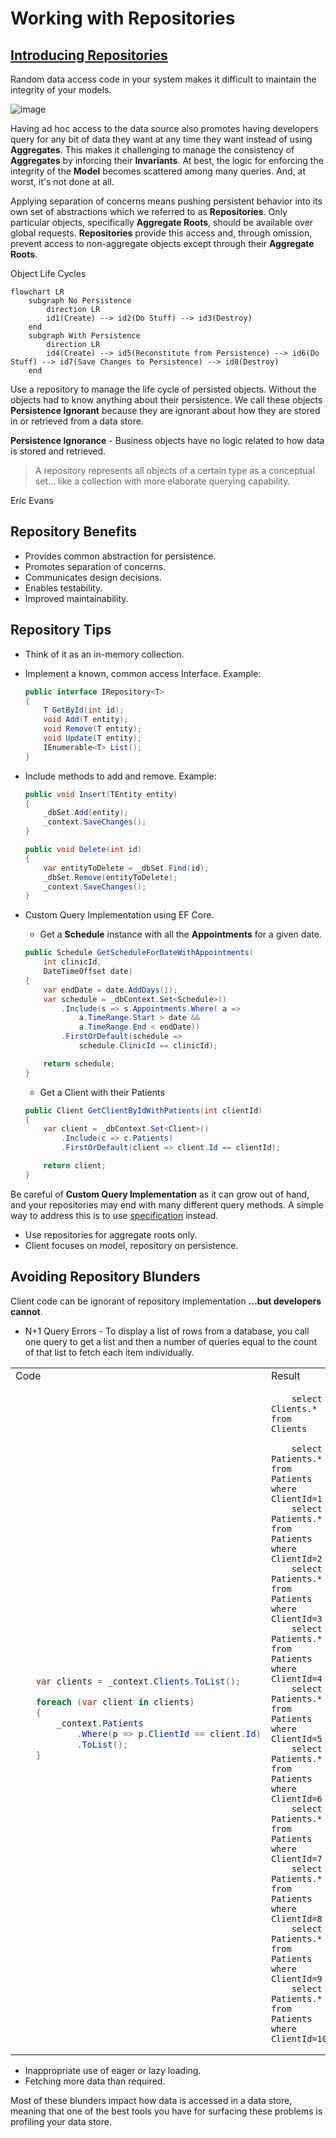 # Working with Repositories

## [Introducing Repositories](/06.%20Repositories)

Random data access code in your system makes it difficult to maintain the integrity of your models.

![image](https://user-images.githubusercontent.com/34960418/213174744-81eeffc1-7910-4835-9e6c-c928159dec64.png)

Having ad hoc access to the data source also promotes having developers query for any bit of data they want at any time they want instead of using **Aggregates**. This makes it challenging to manage the consistency of **Aggregates** by inforcing their **Invariants**. At best, the logic for enforcing the integrity of the **Model** becomes scattered among many queries. And, at worst, it's not done at all.

Applying separation of concerns means pushing persistent behavior into its own set of abstractions which we referred to as **Repositories**. Only particular objects, specifically **Aggregate Roots**, should be available over global requests. **Repositories** provide this access and, through omission, prevent access to non-aggregate objects except through their **Aggregate Roots**.

Object Life Cycles

```mermaid
flowchart LR
    subgraph No Persistence
        direction LR
        id1(Create) --> id2(Do Stuff) --> id3(Destroy)
    end
    subgraph With Persistence
        direction LR
        id4(Create) --> id5(Reconstitute from Persistence) --> id6(Do Stuff) --> id7(Save Changes to Persistence) --> id8(Destroy)
    end
```

Use a repository to manage the life cycle of persisted objects. Without the objects had to know anything about their persistence. We call these objects **Persistence Ignorant** because they are ignorant about how they are stored in or retrieved from a data store.

**Persistence Ignorance** - Business objects have no logic related to how data is stored and retrieved.

> A repository represents all objects of a certain type as a conceptual set… like a collection with more elaborate querying capability.

Eric Evans


## Repository Benefits

- Provides common abstraction for persistence.
- Promotes separation of concerns.
- Communicates design decisions.
- Enables testability.
- Improved maintainability.


## Repository Tips

- Think of it as an in-memory collection.
- Implement a known, common access Interface. Example:
    ```csharp
    public interface IRepository<T>
    {
        T GetById(int id);
        void Add(T entity);
        void Remove(T entity);
        void Update(T entity);
        IEnumerable<T> List();
    }
    ```
    
- Include methods to add and remove. Example:
    ```csharp
    public void Insert(TEntity entity)
    {
        _dbSet.Add(entity);
        _context.SaveChanges();
    }
    
    public void Delete(int id)
    {
        var entityToDelete = _dbSet.Find(id);
        _dbSet.Remove(entityToDelete);
        _context.SaveChanges();
    }
    ```
    
- Custom Query Implementation using EF Core.
    - Get a **Schedule** instance with all the **Appointments** for a given date.
    
    ```csharp
    public Schedule GetScheduleForDateWithAppointments(
        int clinicId,
        DateTimeOffset date)
    {
        var endDate = date.AddDays(1);
        var schedule = _dbContext.Set<Schedule>()
            .Include(s => s.Appointments.Where( a =>
                a.TimeRange.Start > date &&
                a.TimeRange.End < endDate))
            .FirstOrDefault(schedule =>
                schedule.ClinicId == clinicId);

        return schedule;
    }
    ```
    - Get a Client with their Patients
    
    ```csharp
    public Client GetClientByIdWithPatients(int clientId)
    {
        var client = _dbContext.Set<Client>()
            .Include(c => c.Patients)
            .FirstOrDefault(client => client.Id == clientId);

        return client;
    }
    ```
    
Be careful of **Custom Query Implementation** as it can grow out of hand, and your repositories may end with many different query methods. A simple way to address this is to use [specification](/07.%20Specification) instead.

- Use repositories for aggregate roots only.
- Client focuses on model, repository on persistence.

## Avoiding Repository Blunders

Client code can be ignorant of repository implementation **…but developers cannot**.

- N+1 Query Errors - To display a list of rows from a database, you call one query to get a list and then a number of queries equal to the count of that list to fetch each item individually.

<table>
<tr>
<td> Code </td> 
<td> Result </td>
</tr>
<tr>
<td>
    
```csharp
    var clients = _context.Clients.ToList();

    foreach (var client in clients)
    {
        _context.Patients
            .Where(p => p.ClientId == client.Id)
            .ToList();
    }
``` 

</td>
<td>

```
    select Clients.* from Clients
    
    select Patients.* from Patients where ClientId=1
    select Patients.* from Patients where ClientId=2
    select Patients.* from Patients where ClientId=3
    select Patients.* from Patients where ClientId=4
    select Patients.* from Patients where ClientId=5
    select Patients.* from Patients where ClientId=6
    select Patients.* from Patients where ClientId=7
    select Patients.* from Patients where ClientId=8
    select Patients.* from Patients where ClientId=9
    select Patients.* from Patients where ClientId=10
```

</td>
</tr>

</table>

- Inappropriate use of eager or lazy loading.
- Fetching more data than required.

Most of these blunders impact how data is accessed in a data store, meaning that one of the best tools you have for surfacing these problems is profiling your data store.
